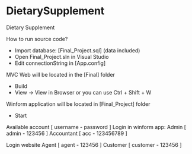# DietarySupplement
Dietary Supplement

How to run source code?
- Import database: [Final_Project.sql] (data included)
- Open Final_Project.sln in Visual Studio
- Edit connectionString in [App.config]


MVC Web will be located in the [Final] folder
- Build 
- View -> View in Browser or you can use Ctrl + Shift + W

Winform application will be located in [Final_Project] folder
- Start


Available account [ username - password ]
Login in winform app:
Admin [ admin - 123456 ]
Accountant [ acc - 123456789 ]

Login website
Agent  [ agent - 123456 ]
Customer [ customer - 123456 ]
